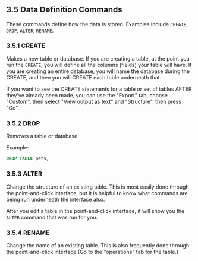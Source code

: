 ## 3.5 Data Definition Commands
These commands define how the data is stored. Examples include ```CREATE```, ```DROP```, ```ALTER```, ```RENAME```.

### 3.5.1 CREATE 
Makes a new table or database. If you are creating a table, at the point you run the ```CREATE```, you will define all the columns (fields) your table will have. If you are creating an entire database, you will name the database during the CREATE, and then you will CREATE each table underneath that.

If you want to see the CREATE statements for a table or set of tables AFTER they've already been made, you can use the "Export" tab, choose "Custom", then select "View output as text" and "Structure", then press "Go".

### 3.5.2 DROP 
Removes a table or database

Example:
```sql
DROP TABLE pets;
```
### 3.5.3 ALTER
Change the structure of an existing table. This is most easily done through the point-and-click interface, but it is helpful to know what commands are being run underneath the interface also.

After you edit a table in the point-and-click interface, it will show you the `ALTER` command that was run for you.

### 3.5.4 RENAME
Change the name of an existing table. This is also frequently done through the point-and-click interface (Go to the "operations" tab for the table.)

